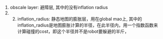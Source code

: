 1. obscale layer: 避障层, 其中的没有inflation radius
2. 2. inflation_radius: 静态地图的膨胀层，用在global mao上, 其中的inflation_radius是地图膨胀计算的半径，在此半径内，用一个指数函数来计算碰撞的cost，即这个半径并不是robot要躲避的半斤，